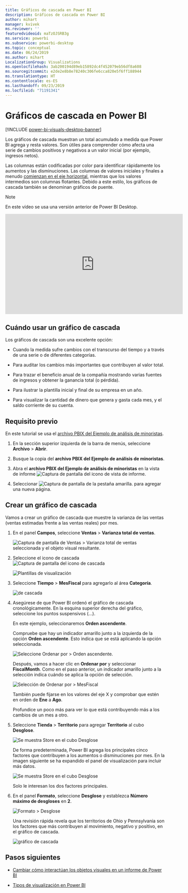 ```yaml
---
title: Gráficos de cascada en Power BI
description: Gráficos de cascada en Power BI
author: mihart
manager: kvivek
ms.reviewer: ''
featuredvideoid: maTzOJSRB3g
ms.service: powerbi
ms.subservice: powerbi-desktop
ms.topic: conceptual
ms.date: 06/24/2019
ms.author: mihart
LocalizationGroup: Visualizations
ms.openlocfilehash: 3ab200194d89eb15892dc4f452079eb56df8a608
ms.sourcegitcommit: e2de2e8b8e78240c306fe6cca820e5f6ff188944
ms.translationtype: HT
ms.contentlocale: es-ES
ms.lasthandoff: 09/23/2019
ms.locfileid: "71191341"
---
```

# <a name="waterfall-charts-in-power-bi"></a>Gráficos de cascada en Power BI

[!INCLUDE [power-bi-visuals-desktop-banner](../includes/power-bi-visuals-desktop-banner.md)]

Los gráficos de cascada muestran un total acumulado a medida que Power BI agrega y resta valores. Son útiles para comprender cómo afecta una serie de cambios positivos y negativos a un valor inicial (por ejemplo, ingresos netos).

Las columnas están codificadas por color para identificar rápidamente los aumentos y las disminuciones. Las columnas de valores iniciales y finales a menudo [comienzan en el eje horizontal](https://support.office.com/article/Create-a-waterfall-chart-in-Office-2016-for-Windows-8de1ece4-ff21-4d37-acd7-546f5527f185#BKMK_Float "comienzan en el eje horizontal"), mientras que los valores intermedios son columnas flotantes. Debido a este estilo, los gráficos de cascada también se denominan gráficos de puente.

   > [!NOTE]
   > En este vídeo se usa una versión anterior de Power BI Desktop.
   > 
   > 

<iframe width="560" height="315" src="https://www.youtube.com/embed/qKRZPBnaUXM" frameborder="0" allow="autoplay; encrypted-media" allowfullscreen></iframe>

## <a name="when-to-use-a-waterfall-chart"></a>Cuándo usar un gráfico de cascada

Los gráficos de cascada son una excelente opción:

* Cuando la medida sufre cambios con el transcurso del tiempo y a través de una serie o de diferentes categorías.

* Para auditar los cambios más importantes que contribuyen al valor total.

* Para trazar el beneficio anual de la compañía mostrando varias fuentes de ingresos y obtener la ganancia total (o pérdida).

* Para ilustrar la plantilla inicial y final de su empresa en un año.

* Para visualizar la cantidad de dinero que genera y gasta cada mes, y el saldo corriente de su cuenta.

## <a name="prerequisite"></a>Requisito previo

En este tutorial se usa el [archivo PBIX del Ejemplo de análisis de minoristas](http://download.microsoft.com/download/9/6/D/96DDC2FF-2568-491D-AAFA-AFDD6F763AE3/Retail%20Analysis%20Sample%20PBIX.pbix).

1. En la sección superior izquierda de la barra de menús, seleccione **Archivo** > **Abrir**.
   
2. Busque la copia del **archivo PBIX del Ejemplo de análisis de minoristas**.

1. Abra el **archivo PBIX del Ejemplo de análisis de minoristas** en la vista de informe ![Captura de pantalla del icono de vista de informe](media/power-bi-visualization-kpi/power-bi-report-view.png).

1. Seleccionar ![Captura de pantalla de la pestaña amarilla.](media/power-bi-visualization-kpi/power-bi-yellow-tab.png) para agregar una nueva página.


## <a name="create-a-waterfall-chart"></a>Crear un gráfico de cascada

Vamos a crear un gráfico de cascada que muestre la varianza de las ventas (ventas estimadas frente a las ventas reales) por mes.

1. En el panel **Campos**, seleccione **Ventas** > **Varianza total de ventas**.

   ![Captura de pantalla de Ventas > Varianza total de ventas seleccionada y el objeto visual resultante.](media/power-bi-visualization-waterfall-charts/power-bi-first-value.png)

1. Seleccione el icono de cascada ![Captura de pantalla del icono de cascada](media/power-bi-visualization-waterfall-charts/power-bi-waterfall-icon.png)

    ![Plantillas de visualización](media/power-bi-visualization-waterfall-charts/convert-waterfall.png)

1. Seleccione **Tiempo** > **MesFiscal** para agregarlo al área **Categoría**.

    ![de cascada](media/power-bi-visualization-waterfall-charts/power-bi-waterfall.png)

1. Asegúrese de que Power BI ordenó el gráfico de cascada cronológicamente. En la esquina superior derecha del gráfico, seleccione los puntos suspensivos (...).

    En este ejemplo, seleccionaremos **Orden ascendente**.

    Compruebe que hay un indicador amarillo junto a la izquierda de la opción **Orden ascendente**. Esto indica que se está aplicando la opción seleccionada.

    ![Seleccione Ordenar por > Orden ascendente.](media/power-bi-visualization-waterfall-charts/power-bi-sort-by.png)

    Después, vamos a hacer clic en **Ordenar por** y seleccionar **FiscalMonth**. Como en el paso anterior, un indicador amarillo junto a la selección indica cuándo se aplica la opción de selección.

    ![Selección de Ordenar por > MesFiscal](media/power-bi-visualization-waterfall-charts/power-bi-sort-by-fiscal-month.png)

    También puede fijarse en los valores del eje X y comprobar que estén en orden de **Ene** a **Ago**.

    Profundice un poco más para ver lo que está contribuyendo más a los cambios de un mes a otro.

1.  Seleccione **Tienda** > **Territorio** para agregar **Territorio** al cubo **Desglose**.

    ![Se muestra Store en el cubo Desglose](media/power-bi-visualization-waterfall-charts/power-bi-waterfall-breakdown.png)

    De forma predeterminada, Power BI agrega los principales cinco factores que contribuyen a los aumentos o disminuciones por mes. En la imagen siguiente se ha expandido el panel de visualización para incluir más datos. 

    ![Se muestra Store en el cubo Desglose](media/power-bi-visualization-waterfall-charts/power-bi-waterfall-breakdown-initial.png)

    Solo le interesan los dos factores principales.

1. En el panel **Formato**, seleccione **Desglose** y establezca **Número máximo de desgloses** en **2**.

    ![Formato > Desglose](media/power-bi-visualization-waterfall-charts/power-bi-waterfall-breakdown-maximum.png)

    Una revisión rápida revela que los territorios de Ohio y Pennsylvania son los factores que más contribuyen al movimiento, negativo y positivo, en el gráfico de cascada.

    ![gráfico de cascada](media/power-bi-visualization-waterfall-charts/power-bi-waterfall-axis.png)

## <a name="next-steps"></a>Pasos siguientes

* [Cambiar cómo interactúan los objetos visuales en un informe de Power BI](../service-reports-visual-interactions.md)

* [Tipos de visualización en Power BI](power-bi-visualization-types-for-reports-and-q-and-a.md)
